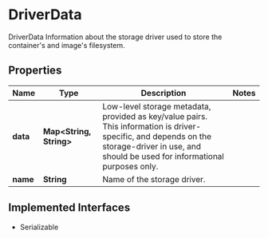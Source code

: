 

# DriverData

DriverData Information about the storage driver used to store the container's and image's filesystem.

## Properties

| Name | Type | Description | Notes |
|------------ | ------------- | ------------- | -------------|
|**data** | **Map&lt;String, String&gt;** | Low-level storage metadata, provided as key/value pairs.  This information is driver-specific, and depends on the storage-driver in use, and should be used for informational purposes only. |  |
|**name** | **String** | Name of the storage driver. |  |


## Implemented Interfaces

* Serializable


